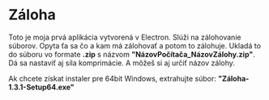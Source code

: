 # Záloha
Toto je moja prvá aplikácia vytvorená v Electron.
Slúži na zálohovanie súborov. 
Opyta ťa sa čo a kam má zálohovať a potom to zálohuje. 
Ukladá to do súboru vo formate **.zip** s názvom **"NázovPočítača_NázovZálohy.zip"**.
Dá sa nastaviť aj sila komprimácie. 
A môžeš si aj určiť názov zálohy.


Ak chcete získat instaler pre 64bit Windows, extrahujte súbor: **"Záloha-1.3.1-Setup64.exe"**
